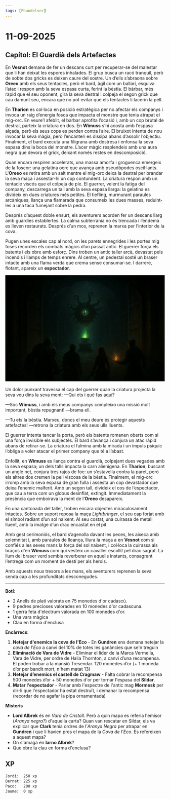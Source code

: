 ```yaml
---
tags: [Phandelver]
---
```


# 11-09-2025

## **Capítol: El Guardià dels Artefactes**

En **Vesnot** demana de fer un descans curt per recuperar-se del malestar que li han deixat les espores inhalades. El grup busca un racó tranquil, però de sobte dos gricks es deixen caure del sostre. Un d’ells s’abraona sobre **Oreeo** amb els seus tentacles, però el bard, àgil com un ballarí, esquiva l’atac i respon amb la seva espasa curta, ferint la bèstia. El bàrbar, més ràpid que el seu oponent, gira la seva destral i colpeja el segon grick que cau damunt seu, encara que no pot evitar que els tentacles li lacerin la pell.

En **Tharion** es col·loca en posició estratègica per no afectar els companys i invoca un raig d’energia fosca que impacta el monstre que tenia atrapat el mig-orc. En veure’l afeblit, el bàrbar aprofita l’ocasió i, amb un cop brutal de destral, parteix la criatura en dos. En **Wimuss** s’hi acosta amb l’espasa alçada, però els seus cops es perden contra l’aire. El bruixot intenta de nou invocar la seva màgia, però l’encanteri es dissipa abans d’assolir l’objectiu. Finalment, el bard executa una filigrana amb destresa i enfonsa la seva espasa dins la boca del monstre. L’acer màgic resplendeix amb una aura negra que devora el grick, deixant només restes en descomposició.

Quan encara respiren accelerats, una massa amorfa i groguenca emergeix de la foscor: una gelatina ocre que avança amb pseudòpodes oscil·lants. L'**Oreeo** es retira amb un salt mentre el mig-orc deixa la destral per brandar la seva maça i assestar-hi un cop contundent. La criatura respon amb un tentacle viscós que el colpeja de ple. El guerrer, veient la fatiga del company, descarrega un tall amb la seva espasa llarga: la gelatina es divideix en dues criatures més petites. El tiefling, murmurant paraules arcàniques, llança una flamarada que consumeix les dues masses, reduint-les a una taca fumejant sobre la pedra.

Després d’aquest doble ensurt, els aventurers acorden fer un descans llarg amb guàrdies establertes. La calma subterrània no és trencada i l’endemà es lleven restaurats. Després d’un mos, reprenen la marxa per l’interior de la cova.

Pugen unes escales cap al nord, on les parets ennegrides i les portes mig foses recorden els combats màgics d’un passat antic. El guerrer força els batents i els obre amb esforç. Dins troben un antic taller arcà, devastat pels incendis i llamps de temps enrere. Al centre, un pedestal sosté un braser intacte amb una flama verda que crema sense consumar-se. I darrere, flotant, apareix un **espectador**.

![Espectador](/assets/Espectador.png)

Un dolor punxant travessa el cap del guerrer quan la criatura projecta la seva veu dins la seva ment: —Qui ets i què fas aquí?

—Sóc **Wimuss**, i amb els meus companys compleixo una missió molt important, bèstia repugnant\! —brama ell.

—Tu ets la bèstia. Marxeu, doncs el meu deure és protegir aquests artefactes\! —retrona la criatura amb els seus ulls lluents.

El guerrer intenta tancar la porta, però els batents romanen oberts com si una força invisible els subjectés. El bard s’avança i conjura un atac ràpid abans de retirar-se. La criatura el fulmina amb la mirada i un impuls psíquic l’obliga a voler atacar el primer company que té a l’abast.

Enfollit, en **Wimuss** es llança contra el guardià, colpejant dues vegades amb la seva espasa; un dels talls impacta la carn alienígena. En **Tharion**, buscant un angle net, conjura tres rajos de foc: un s’estavella contra la paret, però els altres dos cremen la pell viscosa de la bèstia. Finalment, el mig-orc irromp amb la seva espasa de gran fulla i assesta un cop devastador que deixa l’enemic malferit. Amb un segon tall, divideix el cos de l’espectador, que cau a terra com un globus desinflat, extingit. Immediatament la presència que emboirava la ment de l’**Oreeo** desapareix.

En una cantonada del taller, troben encara objectes miraculosament intactes. Sobre un suport reposa la maça *Lightbringer*, el seu cap forjat amb el símbol radiant d’un sol naixent. Al seu costat, una cuirassa de metall lluent, amb la imatge d’un drac encastat en el pit.

Amb gest cerimoniós, el bard s’agenolla davant les peces, les aixeca amb solemnitat i, amb paraules de lloança, lliura la maça a en **Vesnot** com si confiés a les seves mans la força del sol naixent, i col·loca la cuirassa als braços d'en **Wimuss** com qui vesteix un cavaller escollit pel drac sagrat. La llum del braser verd sembla reverberar en aquells instants, consagrant l’entrega com un moment de destí per als herois.

Amb aquests nous tresors a les mans, els aventurers reprenen la seva senda cap a les profunditats desconegudes.

---

**Botí**:

- 2 Anells de platí valorats en 75 monedes d'or cadascú.
- 9 pedres precioses valorades en 10 monedes d'or cadascuna.
- 1 gerra feta d'electrum valorada en 100 monedes d'or.
- Una vara màgica
- Clau en forma d'enclusa

**Encàrrecs**:

1. **Netejar d'enemics la cova de l'Eco** \- En **Gundren** ens demana netejar la _cova de l'Eco_ a canvi del 10% de totes les ganàncies que se'n treguin
2. **Eliminació de Vara de Vidre** \- Eliminar el líder de la Marca Vermella, Vara de Vidre, per ordre de Halia Thornton, a canvi d’una recompensa. El poden trobar a la mansió Tresendar. 120 monedes d’or (+ 1 moneda d’or per bandit mort, n'hem matat 13)
3. **Netejar d’enemics el castell de Cragmaw** \- Falta cobrar la recompensa 500 monedes d’or + 50 monedes d'or per tornar l'espasa del **Sildar**.
4. **Matar l'espectador** \- Parlar amb l'espectre de l'antic mag **Mormesk** per dir-li que l'espectador ha estat destruït, i demanar la recompensa (recordar de no agafar la pipa ornamentada)

**Misteris**

- **Lord Albrek** és en *Vara de Cristall*. Però a quin mapa es referia l'emisor (*Aranya negra?*) d'aquella carta? Quan van rescatar en Sildar, els va explicar que **Clark** tenia ordres de l’*Aranya Negra* per atrapar en **Gundren** i que li havien pres el mapa de la _Cova de l’Eco_. Es refereixen a aquest mapa?
- On s'amaga en **Iarno Albrek**?
- Què obre la clau en forma d'enclusa?

## XP

```
Jordi:  250 xp
Bernat: 225 xp
Paco:   200 xp
Jaume:  0 xp
```

